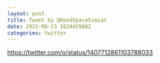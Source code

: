 ```yaml
--- 
layout: post 
title: Tweet by @DeedSpaceSimian 
date: 2021-06-23 1624459882 
categories: twitter 
--- 
```

https://twitter.com/o/status/1407712861103788033